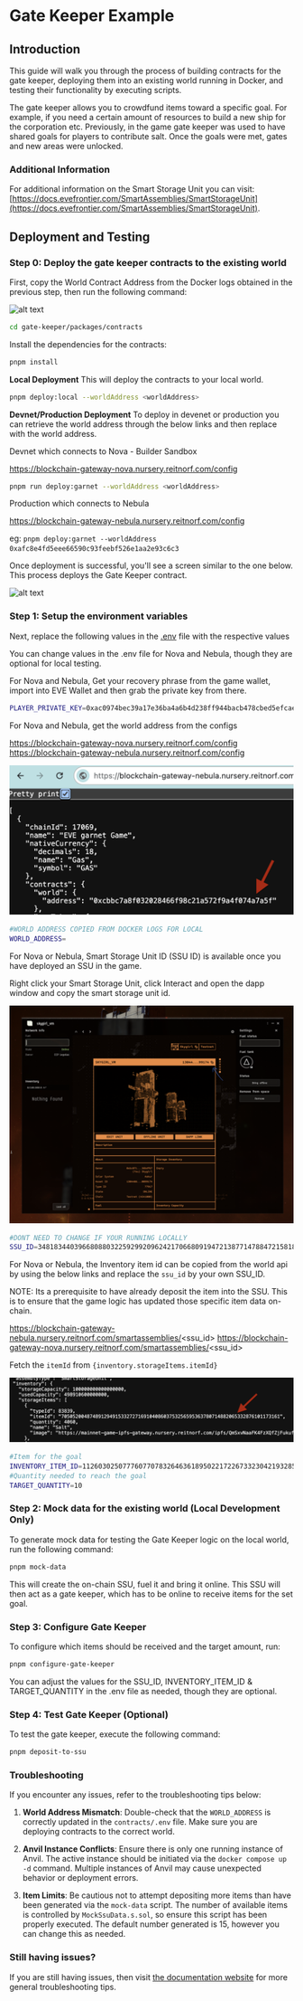 # Gate Keeper Example

## Introduction
This guide will walk you through the process of building contracts for the gate keeper, deploying them into an existing world running in Docker, and testing their functionality by executing scripts.

The gate keeper allows you to crowdfund items toward a specific goal. For example, if you need a certain amount of resources to build a new ship for the corporation etc. Previously, in the game gate keeper was used to have shared goals for players to contribute salt. Once the goals were met, gates and new areas were unlocked.

### Additional Information

For additional information on the Smart Storage Unit you can visit: [https://docs.evefrontier.com/SmartAssemblies/SmartStorageUnit](https://docs.evefrontier.com/SmartAssemblies/SmartStorageUnit).

## Deployment and Testing
### Step 0: Deploy the gate keeper contracts to the existing world
First, copy the World Contract Address from the Docker logs obtained in the previous step, then run the following command:

![alt text](../readme-imgs/docker_deployment.png)

```bash
cd gate-keeper/packages/contracts
```

Install the dependencies for the contracts:
```bash
pnpm install
```

**Local Deployment**
This will deploy the contracts to your local world.
```bash
pnpm deploy:local --worldAddress <worldAddress> 
```

**Devnet/Production Deployment**
To deploy in devenet or production you can retrieve the world address through the below links and then replace <worldAddress> with the world address. 

Devnet which connects to Nova - Builder Sandbox

https://blockchain-gateway-nova.nursery.reitnorf.com/config

```bash
pnpm run deploy:garnet --worldAddress <worldAddress> 
```

Production which connects to Nebula

https://blockchain-gateway-nebula.nursery.reitnorf.com/config 

eg: `pnpm deploy:garnet --worldAddress 0xafc8e4fd5eee66590c93feebf526e1aa2e93c6c3`

Once deployment is successful, you'll see a screen similar to the one below. This process deploys the Gate Keeper contract. <br>

![alt text](./readme-imgs/deployment.png)


### Step 1: Setup the environment variables 
Next, replace the following values in the [.env](./packages/contracts/.env) file with the respective values 

You can change values in the .env file for Nova and Nebula, though they are optional for local testing.

For Nova and Nebula, Get your recovery phrase from the game wallet, import into EVE Wallet and then grab the private key from there.

```bash
PLAYER_PRIVATE_KEY=0xac0974bec39a17e36ba4a6b4d238ff944bacb478cbed5efcae784d7bf4f2ff80
```

For Nova and Nebula, get the world address from the configs

https://blockchain-gateway-nova.nursery.reitnorf.com/config
https://blockchain-gateway-nebula.nursery.reitnorf.com/config

![alt text](../readme-imgs/worldAddress.png)

```bash
#WORLD ADDRESS COPIED FROM DOCKER LOGS FOR LOCAL
WORLD_ADDRESS=
```
For Nova or Nebula, Smart Storage Unit ID (SSU ID) is available once you have deployed an SSU in the game.

Right click your Smart Storage Unit, click Interact and open the dapp window and copy the smart storage unit id.

![alt text](../readme-imgs/ssuid.png)

```bash
#DONT NEED TO CHANGE IF YOUR RUNNING LOCALLY
SSU_ID=34818344039668088032259299209624217066809194721387714788472158182502870248994
```

For Nova or Nebula, the Inventory item id can be copied from the world api by using the below links and replace the `ssu_id` by your own SSU_ID.

NOTE: Its a prerequisite to have already deposit the item into the SSU. This is to ensure that the game logic has updated those specific item data on-chain.

https://blockchain-gateway-nebula.nursery.reitnorf.com/smartassemblies/<ssu_id>
https://blockchain-gateway-nova.nursery.reitnorf.com/smartassemblies/<ssu_id>

Fetch the `itemId` from `{inventory.storageItems.itemId}`

![alt text](readme-imgs/itemId.png)

```bash
#Item for the goal
INVENTORY_ITEM_ID=112603025077760770783264636189502217226733230421932850697496331082050661822826
#Quantity needed to reach the goal
TARGET_QUANTITY=10
```

</details>

### Step 2: Mock data for the existing world **(Local Development Only)**
To generate mock data for testing the Gate Keeper logic on the local world, run the following command:

```bash
pnpm mock-data
```
This will create the on-chain SSU, fuel it and bring it online. This SSU will then act as a gate keeper, which has to be online to receive items for the set goal. 

### Step 3: Configure Gate Keeper 
To configure which items should be received and the target amount, run:

```bash
pnpm configure-gate-keeper
```

You can adjust the values for the SSU_ID, INVENTORY_ITEM_ID & TARGET_QUANTITY in the .env file as needed, though they are optional.

### Step 4: Test Gate Keeper (Optional)
To test the gate keeper, execute the following command:

```bash
pnpm deposit-to-ssu
```

### Troubleshooting

If you encounter any issues, refer to the troubleshooting tips below:

1. **World Address Mismatch**: Double-check that the `WORLD_ADDRESS` is correctly updated in the `contracts/.env` file. Make sure you are deploying contracts to the correct world.
   
2. **Anvil Instance Conflicts**: Ensure there is only one running instance of Anvil. The active instance should be initiated via the `docker compose up -d` command. Multiple instances of Anvil may cause unexpected behavior or deployment errors.

3. **Item Limits**: Be cautious not to attempt depositing more items than have been generated via the `mock-data` script. The number of available items is controlled by `MockSsuData.s.sol`, so ensure this script has been properly executed. The default number generated is 15, however you can change this as needed.

### Still having issues?
If you are still having issues, then visit [the documentation website](https://docs.evefrontier.com/Troubleshooting) for more general troubleshooting tips.